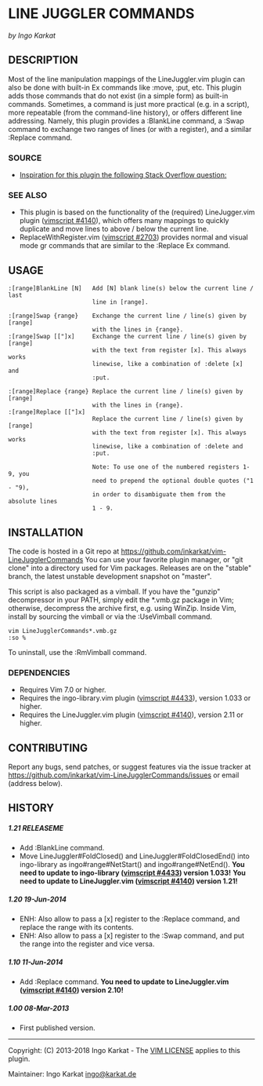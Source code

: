 LINE JUGGLER COMMANDS   
===============================================================================
_by Ingo Karkat_

DESCRIPTION
------------------------------------------------------------------------------

Most of the line manipulation mappings of the LineJuggler.vim plugin can
also be done with built-in Ex commands like :move, :put, etc. This plugin
adds those commands that do not exist (in a simple form) as built-in commands.
Sometimes, a command is just more practical (e.g. in a script), more
repeatable (from the command-line history), or offers different line
addressing.
Namely, this plugin provides a :BlankLine command, a :Swap command to
exchange two ranges of lines (or with a register), and a similar :Replace
command.

### SOURCE

- [Inspiration for this plugin the following Stack Overflow question:](http://stackoverflow.com/questions/15296393/line-swapping-in-vim/15298132)

### SEE ALSO

- This plugin is based on the functionality of the (required) LineJugger.vim
  plugin ([vimscript #4140](http://www.vim.org/scripts/script.php?script_id=4140)), which offers many mappings to quickly duplicate
  and move lines to above / below the current line.
- ReplaceWithRegister.vim ([vimscript #2703](http://www.vim.org/scripts/script.php?script_id=2703)) provides normal and visual mode
  gr commands that are similar to the :Replace Ex command.

USAGE
------------------------------------------------------------------------------

    :[range]BlankLine [N]   Add [N] blank line(s) below the current line / last
                            line in [range].

    :[range]Swap {range}    Exchange the current line / line(s) given by [range]
                            with the lines in {range}.
    :[range]Swap [["]x]     Exchange the current line / line(s) given by [range]
                            with the text from register [x]. This always works
                            linewise, like a combination of :delete [x] and
                            :put.

    :[range]Replace {range} Replace the current line / line(s) given by [range]
                            with the lines in {range}.
    :[range]Replace [["]x]
                            Replace the current line / line(s) given by [range]
                            with the text from register [x]. This always works
                            linewise, like a combination of :delete and
                            :put.

                            Note: To use one of the numbered registers 1-9, you
                            need to prepend the optional double quotes ("1 - "9),
                            in order to disambiguate them from the absolute lines
                            1 - 9.

INSTALLATION
------------------------------------------------------------------------------

The code is hosted in a Git repo at
    https://github.com/inkarkat/vim-LineJugglerCommands
You can use your favorite plugin manager, or "git clone" into a directory used
for Vim packages. Releases are on the "stable" branch, the latest unstable
development snapshot on "master".

This script is also packaged as a vimball. If you have the "gunzip"
decompressor in your PATH, simply edit the \*.vmb.gz package in Vim; otherwise,
decompress the archive first, e.g. using WinZip. Inside Vim, install by
sourcing the vimball or via the :UseVimball command.

    vim LineJugglerCommands*.vmb.gz
    :so %

To uninstall, use the :RmVimball command.

### DEPENDENCIES

- Requires Vim 7.0 or higher.
- Requires the ingo-library.vim plugin ([vimscript #4433](http://www.vim.org/scripts/script.php?script_id=4433)), version 1.033 or
  higher.
- Requires the LineJuggler.vim plugin ([vimscript #4140](http://www.vim.org/scripts/script.php?script_id=4140)), version 2.11 or
  higher.

CONTRIBUTING
------------------------------------------------------------------------------

Report any bugs, send patches, or suggest features via the issue tracker at
https://github.com/inkarkat/vim-LineJugglerCommands/issues or email (address
below).

HISTORY
------------------------------------------------------------------------------

##### 1.21    RELEASEME
- Add :BlankLine command.
- Move LineJuggler#FoldClosed() and LineJuggler#FoldClosedEnd() into
  ingo-library as ingo#range#NetStart() and ingo#range#NetEnd().
  __You need to update to ingo-library ([vimscript #4433](http://www.vim.org/scripts/script.php?script_id=4433)) version 1.033!__
  __You need to update to LineJuggler.vim ([vimscript #4140](http://www.vim.org/scripts/script.php?script_id=4140)) version 1.21!__

##### 1.20    19-Jun-2014
- ENH: Also allow to pass a [x] register to the :Replace command, and replace
  the range with its contents.
- ENH: Also allow to pass a [x] register to the :Swap command, and put the
  range into the register and vice versa.

##### 1.10    11-Jun-2014
- Add :Replace command.
  __You need to update to LineJuggler.vim ([vimscript #4140](http://www.vim.org/scripts/script.php?script_id=4140)) version 2.10!__

##### 1.00    08-Mar-2013
- First published version.

------------------------------------------------------------------------------
Copyright: (C) 2013-2018 Ingo Karkat -
The [VIM LICENSE](http://vimdoc.sourceforge.net/htmldoc/uganda.html#license) applies to this plugin.

Maintainer:     Ingo Karkat <ingo@karkat.de>

